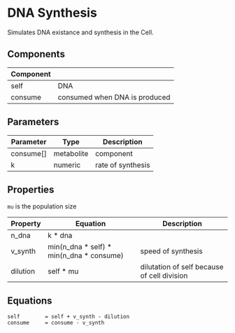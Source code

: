 # DNA Synthesis

Simulates DNA existance and synthesis in the Cell.

## Components

| Component |   |
|-----------|---|
| self      | DNA |
| consume   | consumed when DNA is produced |

## Parameters

| Parameter | Type | Description |
|-----------|------|---|
| consume[] | metabolite | component |
| k         | numeric | rate of synthesis |

## Properties

`mu` is the population size

| Property    | Equation | Description |
|-------------|----------|---|
| n_dna       | k * dna  | |
| v_synth     | min(n_dna * self) * min(n_dna * consume) | speed of synthesis |
| dilution    | self * mu | dilutation of self because of cell division |

## Equations

```
self        = self + v_synth - dilution
consume     = consume - v_synth
```


